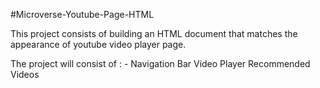 #Microverse-Youtube-Page-HTML

This project consists of building an HTML document that matches the appearance of youtube video player page.

The project will consist of : -
    Navigation Bar
    Video Player
    Recommended Videos
